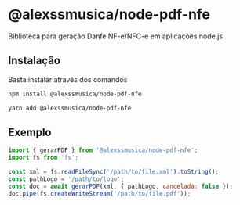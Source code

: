 # @alexssmusica/node-pdf-nfe
Biblioteca para geração Danfe NF-e/NFC-e em aplicações node.js

## Instalação
Basta instalar através dos comandos
```bash
npm install @alexssmusica/node-pdf-nfe
```
```bash
yarn add @alexssmusica/node-pdf-nfe
```

## Exemplo
```javascript
import { gerarPDF } from '@alexssmusica/node-pdf-nfe';
import fs from 'fs';

const xml = fs.readFileSync('/path/to/file.xml').toString();
const pathLogo = '/path/to/logo';
const doc = await gerarPDF(xml, { pathLogo, cancelada: false });
doc.pipe(fs.createWriteStream('/path/to/file.pdf'));
```
